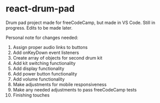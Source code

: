 # react-drum-pad
Drum pad project made for freeCodeCamp, but made in VS Code. Still in progress. Edits to be made later.

Personal note for changes needed:

1. Assign proper audio links to buttons
2. Add onKeyDown event listeners
3. Create array of objects for second drum kit
4. Add kit switching functionality
5. Add display functionality
6. Add power button functionality
7. Add volume functionality
8. Make adjustments for mobile responsiveness
9. Make any needed adjustments to pass freeCodeCamp tests
10. Finishing touches
